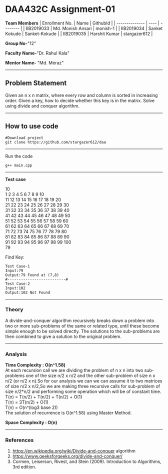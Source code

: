 # DAA432C Assignment-01

**Team Members**
|   Enrollment No.  |   Name   | GithubId |
|   --------------  |   ----   | -------- |
|    IIB2019033  |   Md. Monish Ansari | monish-1 |
|    IIB2019034  |   Sanket Kokude | Sanket-Kokude | 
|    IIB2019035  |   Harshit Kumar | stargazer612 |

**Group No-**"12"

**Faculty Name-**"Dr. Rahul Kala"

**Mentor Name-** "Md. Meraz"

---
## Problem Statement
Given an n x n matrix, where every row and column is sorted in increasing order. Given a key, how to decide whether this key is in the matrix. Solve using divide and conquer algorithm.

---
## How to use code
```
#Download project
git clone https://github.com/stargazer612/daa
```
---

Run the code
```
g++ main.cpp
```
---

**Test case**

10  
1 2 3 4 5 6 7 8 9 10  
11 12 13 14 15 16 17 18 19 20   
21 22 23 24 25 26 27 28 29 30   
31 32 33 34 35 36 37 38 39 40   
41 42 43 44 45 46 47 48 49 50   
51 52 53 54 55 56 57 58 59 60   
61 62 63 64 65 66 67 68 69 70   
71 72 73 74 75 76 77 78 79 80   
81 82 83 84 85 86 87 88 89 90   
91 92 93 94 95 96 97 98 99 100  
79

Find Key:
```
Test Case-1
Input:79
Output:79 Found at (7,8)
#--------------------------#
Test Case-2
Input:102
Output:102 Not Found
```

---

### Theory
A divide-and-conquer algorithm recursively breaks down a problem into two or more sub-problems of the same or related type, until these become simple enough to be solved directly. The solutions to the sub-problems are then combined to give a solution to the original problem.

---

### Analysis

**Time Complexity : O(n^1.58)**  
At each recursion call we are dividing the problem of n x n into two sub-problems one of the size n/2 x n/2 and the other sub-problem of size n x n/2 (or n/2 x n).So for our analysis we can we can assume it to two matrices of size n/2 x n/2,So we are making three recursive calls for sub-problem of size n/2*n/2 and performing some operation which will be of constant time.  
T(n) = T(n/2) + T(n/2) + T(n/2) + O(1)  
T(n) = 3T(n/2) + O(1)  
T(n) = O(n^(log3 base 2))  
The solution of recurrence is O(n^1.58) using Master Method.  

**Space Complexity : O(n)**

---

### References

1. https://en.wikipedia.org/wiki/Divide-and-conquer
algorithm  
2. https://www.geeksforgeeks.org/divide-and-conquer/  
3. Cormen, Leiserson, Rivest, and Stein (2009). Introduction
to Algorithms, 3rd edition.
